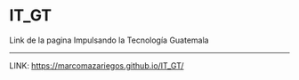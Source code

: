 # IT_GT
Link de la pagina Impulsando la Tecnología Guatemala
****************************************************
LINK: https://marcomazariegos.github.io/IT_GT/
